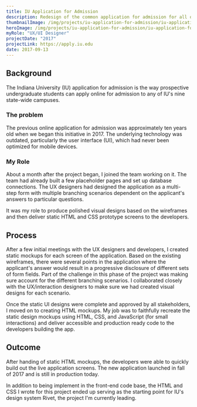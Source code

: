 ```yaml
---
title: IU Application for Admission
description: Redesign of the common application for admission for all of IU's nine campuses
thumbnailImage: /img/projects/iu-application-for-admission/iu-application-for-admission-thumbnail.png
heroImage: /img/projects/iu-application-for-admission/iu-application-for-admission-hero-image.png
myRole: "UX/UI Designer"
projectDate: "2017"
projectLink: https://apply.iu.edu
date: 2017-09-13
---
```

## Background

The Indiana University (IU) application for admission is the way prospective undergraduate students can apply online for admission to any of IU's nine state-wide campuses.

### The problem

The previous online application for admission was approximately ten years old when we began this initiative in 2017. The underlying technology was outdated, particularly the user interface (UI), which had never been optimized for mobile devices.

### My Role

About a month after the project began, I joined the team working on it. The team had already built a few placeholder pages and set up database connections. The UX designers had designed the application as a multi-step form with multiple branching scenarios dependent on the applicant's answers to particular questions.

It was my role to produce polished visual designs based on the wireframes and then deliver static HTML and CSS prototype screens to the developers.

## Process

After a few initial meetings with the UX designers and developers, I created static mockups for each screen of the application. Based on the existing wireframes, there were several points in the application where the applicant's answer would result in a progressive disclosure of different sets of form fields. Part of the challenge in this phase of the project was making sure account for the different branching scenarios. I collaborated closely with the UX/interaction designers to make sure we had created visual designs for each scenario.

Once the static UI designs were complete and approved by all stakeholders, I moved on to creating HTML mockups. My job was to faithfully recreate the static design mockups using HTML, CSS, and JavaScript (for small interactions) and deliver accessible and production ready code to the developers building the app.

## Outcome

After handing of static HTML mockups, the developers were able to quickly build out the live application screens. The new application launched in fall of 2017 and is still in production today.

In addition to being implement in the front-end code base, the HTML and CSS I wrote for this project ended up serving as the starting point for IU's design system Rivet, the project I'm currently leading.